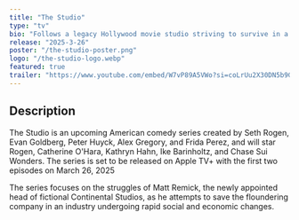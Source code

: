 ```yaml
---
title: "The Studio"
type: "tv"
bio: "Follows a legacy Hollywood movie studio striving to survive in a world where it is increasingly difficult for art and business to live together."
release: "2025-3-26"
poster: "/the-studio-poster.png"
logo: "/the-studio-logo.webp"
featured: true
trailer: "https://www.youtube.com/embed/W7vP89A5VWo?si=coLrUu2X30DN5b9G"
---
```



## Description

The Studio is an upcoming American comedy series created by Seth Rogen, Evan Goldberg, Peter Huyck, Alex Gregory, and Frida Perez, and will star Rogen, Catherine O'Hara, Kathryn Hahn, Ike Barinholtz, and Chase Sui Wonders. The series is set to be released on Apple TV+ with the first two episodes on March 26, 2025

The series focuses on the struggles of Matt Remick, the newly appointed head of fictional Continental Studios, as he attempts to save the floundering company in an industry undergoing rapid social and economic changes.



